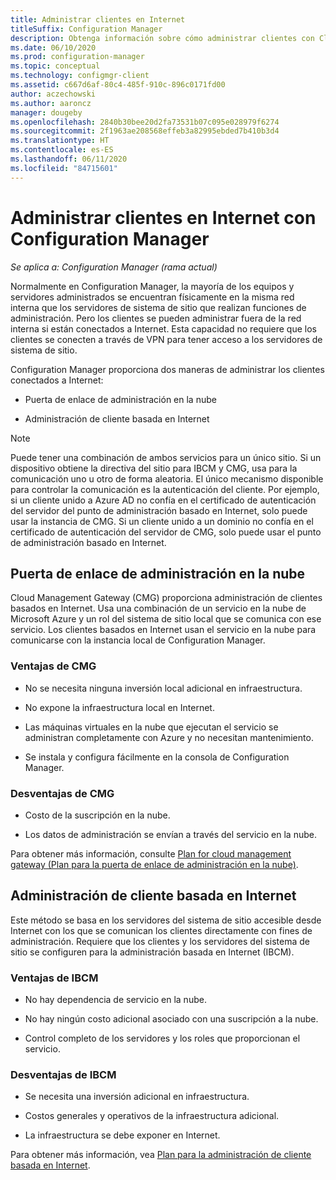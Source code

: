 ```yaml
---
title: Administrar clientes en Internet
titleSuffix: Configuration Manager
description: Obtenga información sobre cómo administrar clientes con Cloud Management Gateway y la administración de clientes basados en Internet en Configuration Manager.
ms.date: 06/10/2020
ms.prod: configuration-manager
ms.topic: conceptual
ms.technology: configmgr-client
ms.assetid: c667d6af-80c4-485f-910c-896c0171fd00
author: aczechowski
ms.author: aaroncz
manager: dougeby
ms.openlocfilehash: 2840b30bee20d2fa73531b07c095e028979f6274
ms.sourcegitcommit: 2f1963ae208568effeb3a82995ebded7b410b3d4
ms.translationtype: HT
ms.contentlocale: es-ES
ms.lasthandoff: 06/11/2020
ms.locfileid: "84715601"
---
```

# <a name="manage-clients-on-the-internet-with-configuration-manager"></a>Administrar clientes en Internet con Configuration Manager

*Se aplica a: Configuration Manager (rama actual)*

Normalmente en Configuration Manager, la mayoría de los equipos y servidores administrados se encuentran físicamente en la misma red interna que los servidores de sistema de sitio que realizan funciones de administración. Pero los clientes se pueden administrar fuera de la red interna si están conectados a Internet. Esta capacidad no requiere que los clientes se conecten a través de VPN para tener acceso a los servidores de sistema de sitio.

Configuration Manager proporciona dos maneras de administrar los clientes conectados a Internet:

- Puerta de enlace de administración en la nube

- Administración de cliente basada en Internet

> [!NOTE]
> Puede tener una combinación de ambos servicios para un único sitio. Si un dispositivo obtiene la directiva del sitio para IBCM y CMG, usa para la comunicación uno u otro de forma aleatoria. El único mecanismo disponible para controlar la comunicación es la autenticación del cliente. Por ejemplo, si un cliente unido a Azure AD no confía en el certificado de autenticación del servidor del punto de administración basado en Internet, solo puede usar la instancia de CMG. Si un cliente unido a un dominio no confía en el certificado de autenticación del servidor de CMG, solo puede usar el punto de administración basado en Internet.<!-- SCCMDocs#1541 -->

## <a name="cloud-management-gateway"></a>Puerta de enlace de administración en la nube

Cloud Management Gateway (CMG) proporciona administración de clientes basados en Internet. Usa una combinación de un servicio en la nube de Microsoft Azure y un rol del sistema de sitio local que se comunica con ese servicio. Los clientes basados en Internet usan el servicio en la nube para comunicarse con la instancia local de Configuration Manager.

### <a name="cmg-advantages"></a>Ventajas de CMG

- No se necesita ninguna inversión local adicional en infraestructura.  

- No expone la infraestructura local en Internet.  

- Las máquinas virtuales en la nube que ejecutan el servicio se administran completamente con Azure y no necesitan mantenimiento.  

- Se instala y configura fácilmente en la consola de Configuration Manager.  

### <a name="cmg-disadvantages"></a>Desventajas de CMG  

- Costo de la suscripción en la nube.  

- Los datos de administración se envían a través del servicio en la nube.  

Para obtener más información, consulte [Plan for cloud management gateway (Plan para la puerta de enlace de administración en la nube)](cmg/plan-cloud-management-gateway.md).  

## <a name="internet-based-client-management"></a>Administración de cliente basada en Internet

Este método se basa en los servidores del sistema de sitio accesible desde Internet con los que se comunican los clientes directamente con fines de administración. Requiere que los clientes y los servidores del sistema de sitio se configuren para la administración basada en Internet (IBCM).

### <a name="ibcm-advantages"></a>Ventajas de IBCM

- No hay dependencia de servicio en la nube.  

- No hay ningún costo adicional asociado con una suscripción a la nube.  

- Control completo de los servidores y los roles que proporcionan el servicio.  

### <a name="ibcm-disadvantages"></a>Desventajas de IBCM

- Se necesita una inversión adicional en infraestructura.  

- Costos generales y operativos de la infraestructura adicional.  

- La infraestructura se debe exponer en Internet.  

Para obtener más información, vea [Plan para la administración de cliente basada en Internet](plan-internet-based-client-management.md).  
